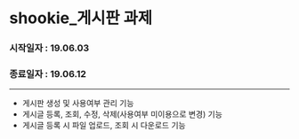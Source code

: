 # shookie_게시판 과제
### 시작일자 : 19.06.03
### 종료일자 : 19.06.12

- - -

* 게시판 생성 및 사용여부 관리 기능
* 게시글 등록, 조회, 수정, 삭제(사용여부 미이용으로 변경) 기능
* 게시글 등록 시 파일 업로드, 조회 시 다운로드 기능
